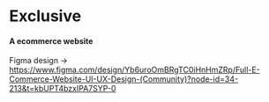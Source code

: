 # Exclusive
#### A ecommerce website

Figma design -> https://www.figma.com/design/Yb6uroOmBRgTC0iHnHmZRp/Full-E-Commerce-Website-UI-UX-Design-(Community)?node-id=34-213&t=kbUPT4bzxIPA7SYP-0